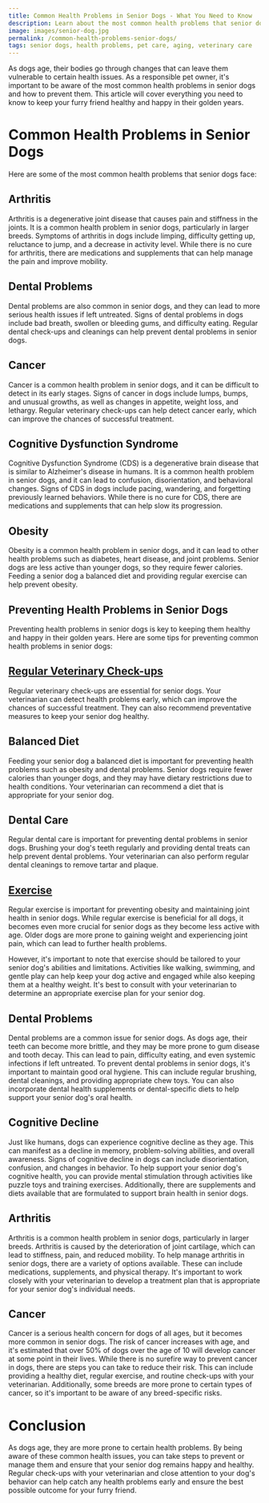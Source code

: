 ```yaml
---
title: Common Health Problems in Senior Dogs - What You Need to Know
description: Learn about the most common health problems that senior dogs face and how to prevent them. Keep your furry friend healthy and happy in their golden years.
image: images/senior-dog.jpg
permalink: /common-health-problems-senior-dogs/
tags: senior dogs, health problems, pet care, aging, veterinary care
---
```


As dogs age, their bodies go through changes that can leave them vulnerable to certain health issues. As a responsible pet owner, it's important to be aware of the most common health problems in senior dogs and how to prevent them. This article will cover everything you need to know to keep your furry friend healthy and happy in their golden years.

# Common Health Problems in Senior Dogs
Here are some of the most common health problems that senior dogs face:

## Arthritis
Arthritis is a degenerative joint disease that causes pain and stiffness in the joints. It is a common health problem in senior dogs, particularly in larger breeds. Symptoms of arthritis in dogs include limping, difficulty getting up, reluctance to jump, and a decrease in activity level. While there is no cure for arthritis, there are medications and supplements that can help manage the pain and improve mobility.

## Dental Problems
Dental problems are also common in senior dogs, and they can lead to more serious health issues if left untreated. Signs of dental problems in dogs include bad breath, swollen or bleeding gums, and difficulty eating. Regular dental check-ups and cleanings can help prevent dental problems in senior dogs.

## Cancer
Cancer is a common health problem in senior dogs, and it can be difficult to detect in its early stages. Signs of cancer in dogs include lumps, bumps, and unusual growths, as well as changes in appetite, weight loss, and lethargy. Regular veterinary check-ups can help detect cancer early, which can improve the chances of successful treatment.

## Cognitive Dysfunction Syndrome
Cognitive Dysfunction Syndrome (CDS) is a degenerative brain disease that is similar to Alzheimer's disease in humans. It is a common health problem in senior dogs, and it can lead to confusion, disorientation, and behavioral changes. Signs of CDS in dogs include pacing, wandering, and forgetting previously learned behaviors. While there is no cure for CDS, there are medications and supplements that can help slow its progression.

## Obesity
Obesity is a common health problem in senior dogs, and it can lead to other health problems such as diabetes, heart disease, and joint problems. Senior dogs are less active than younger dogs, so they require fewer calories. Feeding a senior dog a balanced diet and providing regular exercise can help prevent obesity.

## Preventing Health Problems in Senior Dogs
Preventing health problems in senior dogs is key to keeping them healthy and happy in their golden years. Here are some tips for preventing common health problems in senior dogs:

## [Regular Veterinary Check-ups](https://forpetswithlove.com/benefits-of-regular-vet-checkups-for-your-pet/)
Regular veterinary check-ups are essential for senior dogs. Your veterinarian can detect health problems early, which can improve the chances of successful treatment. They can also recommend preventative measures to keep your senior dog healthy.

## Balanced Diet
Feeding your senior dog a balanced diet is important for preventing health problems such as obesity and dental problems. Senior dogs require fewer calories than younger dogs, and they may have dietary restrictions due to health conditions. Your veterinarian can recommend a diet that is appropriate for your senior dog.

## Dental Care
Regular dental care is important for preventing dental problems in senior dogs. Brushing your dog's teeth regularly and providing dental treats can help prevent dental problems. Your veterinarian can also perform regular dental cleanings to remove tartar and plaque.

## [Exercise](https://forpetswithlove.com/train-dog-walk-leash/)
Regular exercise is important for preventing obesity and maintaining joint health in senior dogs. While regular exercise is beneficial for all dogs, it becomes even more crucial for senior dogs as they become less active with age. Older dogs are more prone to gaining weight and experiencing joint pain, which can lead to further health problems.

However, it's important to note that exercise should be tailored to your senior dog's abilities and limitations. Activities like walking, swimming, and gentle play can help keep your dog active and engaged while also keeping them at a healthy weight. It's best to consult with your veterinarian to determine an appropriate exercise plan for your senior dog.

## Dental Problems
Dental problems are a common issue for senior dogs. As dogs age, their teeth can become more brittle, and they may be more prone to gum disease and tooth decay. This can lead to pain, difficulty eating, and even systemic infections if left untreated.
To prevent dental problems in senior dogs, it's important to maintain good oral hygiene. This can include regular brushing, dental cleanings, and providing appropriate chew toys. You can also incorporate dental health supplements or dental-specific diets to help support your senior dog's oral health.

## Cognitive Decline
Just like humans, dogs can experience cognitive decline as they age. This can manifest as a decline in memory, problem-solving abilities, and overall awareness. Signs of cognitive decline in dogs can include disorientation, confusion, and changes in behavior.
To help support your senior dog's cognitive health, you can provide mental stimulation through activities like puzzle toys and training exercises. Additionally, there are supplements and diets available that are formulated to support brain health in senior dogs.

## Arthritis
Arthritis is a common health problem in senior dogs, particularly in larger breeds. Arthritis is caused by the deterioration of joint cartilage, which can lead to stiffness, pain, and reduced mobility.
To help manage arthritis in senior dogs, there are a variety of options available. These can include medications, supplements, and physical therapy. It's important to work closely with your veterinarian to develop a treatment plan that is appropriate for your senior dog's individual needs.

## Cancer
Cancer is a serious health concern for dogs of all ages, but it becomes more common in senior dogs. The risk of cancer increases with age, and it's estimated that over 50% of dogs over the age of 10 will develop cancer at some point in their lives.
While there is no surefire way to prevent cancer in dogs, there are steps you can take to reduce their risk. This can include providing a healthy diet, regular exercise, and routine check-ups with your veterinarian. Additionally, some breeds are more prone to certain types of cancer, so it's important to be aware of any breed-specific risks.

# Conclusion
As dogs age, they are more prone to certain health problems. By being aware of these common health issues, you can take steps to prevent or manage them and ensure that your senior dog remains happy and healthy. Regular check-ups with your veterinarian and close attention to your dog's behavior can help catch any health problems early and ensure the best possible outcome for your furry friend.
